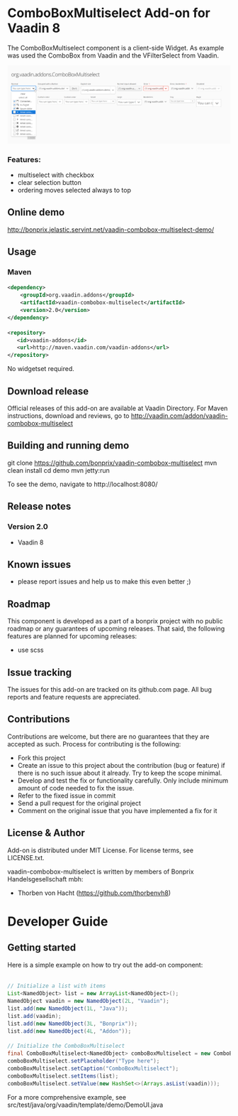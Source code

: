 # ComboBoxMultiselect Add-on for Vaadin 8

The ComboBoxMultiselect component is a client-side Widget. As example was used the ComboBox from Vaadin and the VFilterSelect from Vaadin.

![screenshot](assets/screenshot1.png)

### Features:
- multiselect with checkbox
- clear selection button
- ordering moves selected always to top

## Online demo
http://bonprix.jelastic.servint.net/vaadin-combobox-multiselect-demo/

## Usage

### Maven

```xml
<dependency>
    <groupId>org.vaadin.addons</groupId>
	<artifactId>vaadin-combobox-multiselect</artifactId>
	<version>2.0</version>
</dependency>

<repository>
   <id>vaadin-addons</id>
   <url>http://maven.vaadin.com/vaadin-addons</url>
</repository>
```

No widgetset required.

## Download release

Official releases of this add-on are available at Vaadin Directory. For Maven instructions, download and reviews, go to http://vaadin.com/addon/vaadin-combobox-multiselect

## Building and running demo

git clone https://github.com/bonprix/vaadin-combobox-multiselect
mvn clean install
cd demo
mvn jetty:run

To see the demo, navigate to http://localhost:8080/
 
## Release notes

### Version 2.0
- Vaadin 8

## Known issues

- please report issues and help us to make this even better ;)

## Roadmap

This component is developed as a part of a bonprix project with no public roadmap or any guarantees of upcoming releases. That said, the following features are planned for upcoming releases:
- use scss

## Issue tracking

The issues for this add-on are tracked on its github.com page. All bug reports and feature requests are appreciated. 

## Contributions

Contributions are welcome, but there are no guarantees that they are accepted as such. Process for contributing is the following:
- Fork this project
- Create an issue to this project about the contribution (bug or feature) if there is no such issue about it already. Try to keep the scope minimal.
- Develop and test the fix or functionality carefully. Only include minimum amount of code needed to fix the issue.
- Refer to the fixed issue in commit
- Send a pull request for the original project
- Comment on the original issue that you have implemented a fix for it

## License & Author

Add-on is distributed under MIT License. For license terms, see LICENSE.txt.

vaadin-combobox-multiselect is written by members of Bonprix Handelsgesellschaft mbh:
- Thorben von Hacht (https://github.com/thorbenvh8)

# Developer Guide

## Getting started

Here is a simple example on how to try out the add-on component:

```java

// Initialize a list with items
List<NamedObject> list = new ArrayList<NamedObject>();
NamedObject vaadin = new NamedObject(2L, "Vaadin");
list.add(new NamedObject(1L, "Java"));
list.add(vaadin);
list.add(new NamedObject(3L, "Bonprix"));
list.add(new NamedObject(4L, "Addon"));

// Initialize the ComboBoxMultiselect
final ComboBoxMultiselect<NamedObject> comboBoxMultiselect = new ComboBoxMultiselect<>();
comboBoxMultiselect.setPlaceholder("Type here");
comboBoxMultiselect.setCaption("ComboBoxMultiselect");
comboBoxMultiselect.setItems(list);
comboBoxMultiselect.setValue(new HashSet<>(Arrays.asList(vaadin)));

```

For a more comprehensive example, see src/test/java/org/vaadin/template/demo/DemoUI.java